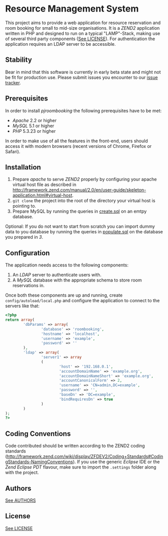 Resource Management System
==========================
This project aims to provide a web application for resource reservation and room booking for small to mid-size organisations.
It is a *ZEND2* application written in PHP and designed to run on a typical "LAMP"-Stack, making use of several third party components ([See LICENSE](LICENSE.md)).
For authentication the application requires an LDAP server to be accessible.

Stability
---------

Bear in mind that this software is currently in early beta state and might not be fit for production use.
Please submit issues you encounter to our [issue tracker](https://github.com/roombooking/pjroombooking/issues).

Prerequisites
-------------

In order to install *pjroombooking* the following prerequisites have to be met:

* *Apache* 2.2 or higher
* *MySQL* 5.1 or higher
* *PHP* 5.3.23 or higher

In order to make use of all the features in the front-end, users should access it with modern browsers (recent versions of Chrome, Firefox or Safari).

Installation
------------

1. Prepare *apache* to serve *ZEND2* properly by configuring your apache virtual host file as described in <http://framework.zend.com/manual/2.0/en/user-guide/skeleton-application.html#virtual-host>.
2. `git clone` the project into the root of the directory your virtual host is pointing to.
3. Prepare MySQL by running the queries in [create.sql](module/Application/data/create.sql) on an emtpy database.

Optional: If you do not want to start from scratch you can import dummy data to you database by running the queries in [populate.sql](module/Application/data/populate.sql) on the database you prepared in *3*.

Configuration
-------------

The application needs access to the following components:

1. An *LDAP* server to authenticate users with.
2. A *MySQL* database with the appropriate schema to store room reservations in.

Once both these components are up and running, create `config/autoload/local.php` and configure the application to connect to the servers like that:

```php
<?php
return array(
    	'dbParams' => array(
				'database' => 'roombooking',
				'hostname' => 'localhost',
				'username' => 'example',
				'password' => ''
		),
		'ldap' => array(
				'server1' => array
				(
						'host' => '192.168.0.1',
						'accountDomainName' => 'example.org',
						'accountDomainNameShort' => 'example.org',
						'accountCanonicalForm' => 2,
						'username' => 'CN=admin,DC=example',
						'password' => '',
						'baseDn' => 'DC=example',
						'bindRequiresDn' => true
				)
		)
);
?>
```

Coding Conventions
------------------

Code contributed should be written according to the ZEND2 coding standards (<http://framework.zend.com/wiki/display/ZFDEV2/Coding+Standards#CodingStandards-NamingConventions>).
If you use the generic *Eclipse* IDE or the *Zend Eclipse PDT* flavour, make sure to import the `.settings` folder along with the project.

Authors
-------
[See AUTHORS](AUTHORS.md)

License
-------
[See LICENSE](LICENSE.md)
